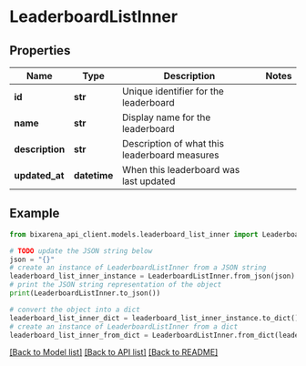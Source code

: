 # LeaderboardListInner

## Properties

| Name            | Type         | Description                                   | Notes |
| --------------- | ------------ | --------------------------------------------- | ----- |
| **id**          | **str**      | Unique identifier for the leaderboard         |
| **name**        | **str**      | Display name for the leaderboard              |
| **description** | **str**      | Description of what this leaderboard measures |
| **updated_at**  | **datetime** | When this leaderboard was last updated        |

## Example

```python
from bixarena_api_client.models.leaderboard_list_inner import LeaderboardListInner

# TODO update the JSON string below
json = "{}"
# create an instance of LeaderboardListInner from a JSON string
leaderboard_list_inner_instance = LeaderboardListInner.from_json(json)
# print the JSON string representation of the object
print(LeaderboardListInner.to_json())

# convert the object into a dict
leaderboard_list_inner_dict = leaderboard_list_inner_instance.to_dict()
# create an instance of LeaderboardListInner from a dict
leaderboard_list_inner_from_dict = LeaderboardListInner.from_dict(leaderboard_list_inner_dict)
```

[[Back to Model list]](../README.md#documentation-for-models) [[Back to API list]](../README.md#documentation-for-api-endpoints) [[Back to README]](../README.md)
